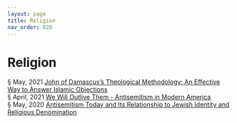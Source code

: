 ```yaml
---
layout: page
title: Religion 
nav_order: 820
---
```


# Religion 
§ May, 2021 [John of Damascus’s Theological Methodology: An Effective Way to Answer Islamic Objections](https://archive-j.bsafes.com/docs/J/John-of-Damascus’s-Theological-Methodology-An-Effective-Way-to-Answer-Islamic-Objections/)  
§ April, 2021 [We Will Outlive Them - Antisemitism in Modern America](https://archive-w.bsafes.com/docs/W/We-Will-Outlive-Them-Antisemitism-in-Modern-America/)  
§ May, 2020 [Antisemitism Today and Its Relationship to Jewish Identity and Religious Denomination](https://archive-a.bsafes.com/docs/A/Antisemitism-Today-and-Its-Relationship-to-Jewish-Identity-and-Religious-Denomination/)   
